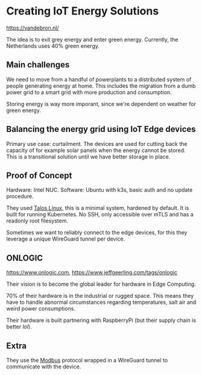 # Creating IoT Energy Solutions

https://vandebron.nl/

The idea is to exit grey energy and enter green energy. Currently, the Netherlands uses 40% green energy.

## Main challenges

We need to move from a handful of powerplants to a distributed system of people generating energy at home. This includes the migration from a dumb power grid to a smart grid with more production and
consumption.

Storing energy is way more imporant, since we're dependent on weather for green energy.

## Balancing the energy grid using IoT Edge devices

Primary use case: curtailment. The devices are used for cutting back the capacity of for example solar panels when the energy cannot be stored. This is a transitional solution until we have better
storage in place.

## Proof of Concept

Hardware: Intel NUC. Software: Ubuntu with k3s, basic auth and no update procedure.

They used [Talos Linux](https://www.talos.dev/), this is a minimal system, hardened by default. It is built for running Kubernetes. No SSH, only accessible over mTLS and has a readonly root filesystem.

Sometimes we want to reliably connect to the edge devices, for this they leverage a unique WireGuard tunnel per device.

## ONLOGIC

https://www.onlogic.com, https://www.jeffgeerling.com/tags/onlogic

Their vision is to become the global leader for hardware in Edge Computing.

70% of their hardware is in the industrial or rugged space. This means they have to handle abnormal circumstances regarding temperatures, salt air and weird power consumptions.

Their hardware is built partnering with RaspberryPi (but their supply chain is better _lol_).

## Extra

They use the [Modbus](https://www.modbustools.com/modbus.html) protocol wrapped in a WireGuard tunnel to communicate with the device.
